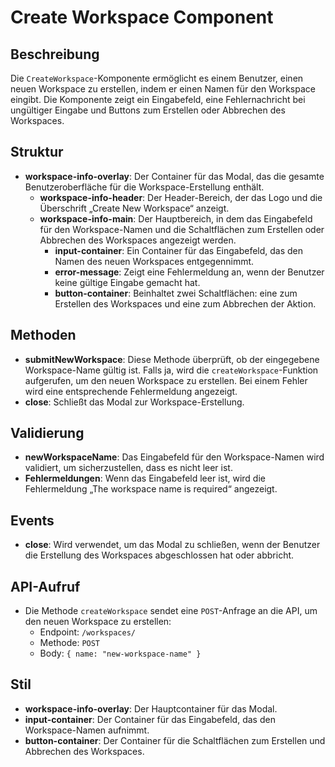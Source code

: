 # Create Workspace Component

## Beschreibung
Die `CreateWorkspace`-Komponente ermöglicht es einem Benutzer, einen neuen Workspace zu erstellen, indem er einen Namen für den Workspace eingibt. Die Komponente zeigt ein Eingabefeld, eine Fehlernachricht bei ungültiger Eingabe und Buttons zum Erstellen oder Abbrechen des Workspaces.

## Struktur
- **workspace-info-overlay**: Der Container für das Modal, das die gesamte Benutzeroberfläche für die Workspace-Erstellung enthält.
  - **workspace-info-header**: Der Header-Bereich, der das Logo und die Überschrift „Create New Workspace“ anzeigt.
  - **workspace-info-main**: Der Hauptbereich, in dem das Eingabefeld für den Workspace-Namen und die Schaltflächen zum Erstellen oder Abbrechen des Workspaces angezeigt werden.
    - **input-container**: Ein Container für das Eingabefeld, das den Namen des neuen Workspaces entgegennimmt.
    - **error-message**: Zeigt eine Fehlermeldung an, wenn der Benutzer keine gültige Eingabe gemacht hat.
    - **button-container**: Beinhaltet zwei Schaltflächen: eine zum Erstellen des Workspaces und eine zum Abbrechen der Aktion.

## Methoden
- **submitNewWorkspace**: Diese Methode überprüft, ob der eingegebene Workspace-Name gültig ist. Falls ja, wird die `createWorkspace`-Funktion aufgerufen, um den neuen Workspace zu erstellen. Bei einem Fehler wird eine entsprechende Fehlermeldung angezeigt.
- **close**: Schließt das Modal zur Workspace-Erstellung.

## Validierung
- **newWorkspaceName**: Das Eingabefeld für den Workspace-Namen wird validiert, um sicherzustellen, dass es nicht leer ist.
- **Fehlermeldungen**: Wenn das Eingabefeld leer ist, wird die Fehlermeldung „The workspace name is required“ angezeigt.

## Events
- **close**: Wird verwendet, um das Modal zu schließen, wenn der Benutzer die Erstellung des Workspaces abgeschlossen hat oder abbricht.

## API-Aufruf
- Die Methode `createWorkspace` sendet eine `POST`-Anfrage an die API, um den neuen Workspace zu erstellen:
  - Endpoint: `/workspaces/`
  - Methode: `POST`
  - Body: `{ name: "new-workspace-name" }`

## Stil
- **workspace-info-overlay**: Der Hauptcontainer für das Modal.
- **input-container**: Der Container für das Eingabefeld, das den Workspace-Namen aufnimmt.
- **button-container**: Der Container für die Schaltflächen zum Erstellen und Abbrechen des Workspaces.
